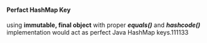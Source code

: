 <!DOCTYPE html>
<html>

<head>
  <meta charset="utf-8">
  <meta name="viewport" content="width=device-width, initial-scale=1.0">
  <title>Welcome file</title>
  <link rel="stylesheet" href="https://stackedit.io/style.css" />
</head>

<body class="stackedit">
  <div class="stackedit__html"><h4 id="perfact-hashmap-key">Perfact HashMap Key</h4>
<p>using <strong>immutable, final object</strong> with proper <strong><em>equals()</em></strong> and <strong><em>hashcode()</em></strong> implementation would act as perfect Java HashMap keys.111133</p>
</div>
</body>

</html>
